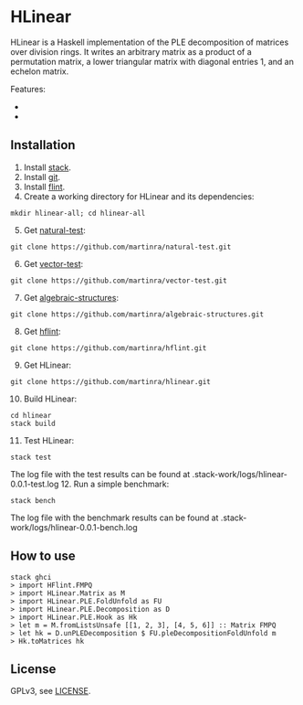 # HLinear

HLinear is a Haskell implementation of the PLE decomposition of matrices over division rings.
It writes an arbitrary matrix as a product of a permutation matrix, a lower triangular matrix with diagonal entries 1, and an echelon matrix.

Features:

*
*


## Installation

1. Install [stack](https://haskellstack.org).
2. Install [git](https://git-scm.com).
3. Install [flint](https://flintlib.org).
4. Create a working directory for HLinear and its dependencies:
```
mkdir hlinear-all; cd hlinear-all
```
5. Get [natural-test](https://github.com/martinra/natural-test):
```
git clone https://github.com/martinra/natural-test.git
```
6. Get [vector-test](https://github.com/martinra/vector-test):
```
git clone https://github.com/martinra/vector-test.git
```
7. Get [algebraic-structures](https://github.com/martinra/algebraic-structures):
```
git clone https://github.com/martinra/algebraic-structures.git
```
8. Get [hflint](https://github.com/martinra/hflint):
```
git clone https://github.com/martinra/hflint.git
```
9. Get HLinear:
```
git clone https://github.com/martinra/hlinear.git
```
10. Build HLinear:
```
cd hlinear
stack build
```
11. Test HLinear:
```
stack test
```
The log file with the test results can be found at .stack-work/logs/hlinear-0.0.1-test.log
12. Run a simple benchmark:
```
stack bench
```
The log file with the benchmark results can be found at .stack-work/logs/hlinear-0.0.1-bench.log

## How to use

```
stack ghci
> import HFlint.FMPQ
> import HLinear.Matrix as M
> import HLinear.PLE.FoldUnfold as FU
> import HLinear.PLE.Decomposition as D
> import HLinear.PLE.Hook as Hk
> let m = M.fromListsUnsafe [[1, 2, 3], [4, 5, 6]] :: Matrix FMPQ
> let hk = D.unPLEDecomposition $ FU.pleDecompositionFoldUnfold m
> Hk.toMatrices hk
```


## License

GPLv3, see [LICENSE](LICENSE).
